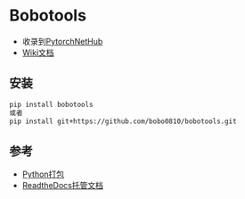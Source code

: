 # Bobotools

- 收录到[PytorchNetHub](https://github.com/bobo0810/PytorchNetHub)
- [Wiki文档](https://github.com/bobo0810/bobotools/wiki)

## 安装

```bash
pip install bobotools
或者
pip install git+https://github.com/bobo0810/bobotools.git
```

## 参考

- [Python打包](https://www.jianshu.com/p/9a5e7c935273)
- [ReadtheDocs托管文档](https://github.com/bobo0810/Summary/blob/main/doc/readthedocs.md)


